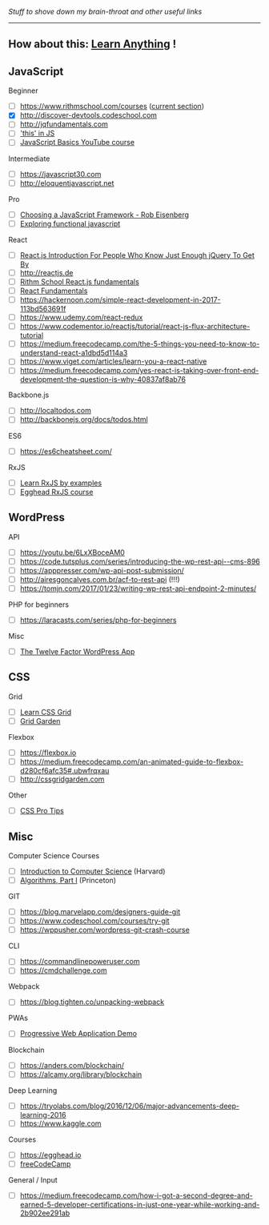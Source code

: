 *Stuff to shove down my brain-throat and other useful links*

---
How about this: [Learn Anything](https://learn-anything.xyz/) !
---

## JavaScript

Beginner

- [ ] https://www.rithmschool.com/courses ([current section](https://www.rithmschool.com/courses/intermediate-javascript-part-2/jquery-animations))
- [x] http://discover-devtools.codeschool.com
- [ ] http://jqfundamentals.com
- [ ] ['this' in JS](https://dev.to/rachelralston/the-this-keyword-in-javascript)
- [ ] [JavaScript Basics YouTube course](https://medium.freecodecamp.com/my-giant-javascript-basics-course-is-now-live-on-youtube-and-its-100-free-9020a21bbc27)

Intermediate

- [ ] https://javascript30.com
- [ ] http://eloquentjavascript.net

Pro

- [ ] [Choosing a JavaScript Framework - Rob Eisenberg](https://www.youtube.com/watch?v=6I_GwgoGm1w)
- [ ] [Exploring functional javascript](https://gziolo.pl/2016/12/21/exploring-functional-javascript)

React

- [ ] [React.js Introduction For People Who Know Just Enough jQuery To Get By](http://chibicode.com/react-js-introduction-for-people-who-know-just-enough-jquery-to-get-by/)
- [ ] http://reactjs.de
- [ ] [Rithm School React.js fundamentals](https://www.rithmschool.com/courses/react-fundamentals)
- [ ] [React Fundamentals](https://reacttraining.com/online/react-fundamentals)
- [ ] https://hackernoon.com/simple-react-development-in-2017-113bd563691f
- [ ] https://www.udemy.com/react-redux
- [ ] https://www.codementor.io/reactjs/tutorial/react-js-flux-architecture-tutorial
- [ ] https://medium.freecodecamp.com/the-5-things-you-need-to-know-to-understand-react-a1dbd5d114a3
- [ ] https://www.viget.com/articles/learn-you-a-react-native
- [ ] https://medium.freecodecamp.com/yes-react-is-taking-over-front-end-development-the-question-is-why-40837af8ab76

Backbone.js

- [ ] http://localtodos.com
- [ ] http://backbonejs.org/docs/todos.html

ES6

- [ ] https://es6cheatsheet.com/

RxJS

- [ ] [Learn RxJS by examples](https://medium.com/@mutebg/learn-rxjs-by-examples-c56bf481bec2)
- [ ] [Egghead RxJS course](https://egghead.io/browse/libraries/rxjs)

## WordPress

API

- [ ] https://youtu.be/6LxXBoceAM0
- [ ] https://code.tutsplus.com/series/introducing-the-wp-rest-api--cms-896
- [ ] https://apppresser.com/wp-api-post-submission/
- [ ] http://airesgoncalves.com.br/acf-to-rest-api (!!!)
- [ ] https://tomjn.com/2017/01/23/writing-wp-rest-api-endpoint-2-minutes/

PHP for beginners

- [ ] https://laracasts.com/series/php-for-beginners

Misc

- [ ] [The Twelve Factor WordPress App](https://roots.io/twelve-factor-wordpress/)

## CSS

Grid

- [ ] [Learn CSS Grid](http://jensimmons.com/post/feb-27-2017/learn-css-grid)
- [ ] [Grid Garden](http://cssgridgarden.com/)

Flexbox

- [ ] https://flexbox.io
- [ ] https://medium.freecodecamp.com/an-animated-guide-to-flexbox-d280cf6afc35#.ubwfrqxau
- [ ] http://cssgridgarden.com

Other

- [ ] [CSS Pro Tips](https://github.com/AllThingsSmitty/css-protips)

## Misc

Computer Science Courses

- [ ] [Introduction to Computer Science](https://www.class-central.com/mooc/442/edx-introduction-to-computer-science) (Harvard)
- [ ] [Algorithms, Part I](https://www.class-central.com/mooc/339/coursera-algorithms-part-i) (Princeton)

GIT

- [ ] https://blog.marvelapp.com/designers-guide-git
- [ ] https://www.codeschool.com/courses/try-git
- [ ] https://wppusher.com/wordpress-git-crash-course

CLI

- [ ] https://commandlinepoweruser.com
- [ ] https://cmdchallenge.com

Webpack

- [ ] https://blog.tighten.co/unpacking-webpack

PWAs

- [ ] [Progressive Web Application Demo](https://github.com/gokulkrishh/demo-progressive-web-app)

Blockchain

- [ ] https://anders.com/blockchain/
- [ ] https://alcamy.org/library/blockchain

Deep Learning

- [ ] https://tryolabs.com/blog/2016/12/06/major-advancements-deep-learning-2016
- [ ] https://www.kaggle.com

Courses

- [ ] https://egghead.io
- [ ] [freeCodeCamp](https://www.freecodecamp.com/)

General / Input

- [ ] https://medium.freecodecamp.com/how-i-got-a-second-degree-and-earned-5-developer-certifications-in-just-one-year-while-working-and-2b902ee291ab

